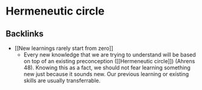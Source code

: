 # Hermeneutic circle
## Backlinks
* [[New learnings rarely start from zero]]
	* Every new knowledge that we are trying to understand will be based on top of an existing preconception ([[Hermeneutic circle]]) (Ahrens 48). Knowing this as a fact, we should not fear learning something new just because it sounds new. Our previous learning or existing skills are usually transferrable.

<!-- #evergreen #mastery -->

<!-- {BearID:EA7F10DF-AB60-4066-B809-FC9474C2311D-52190-00013B3F52FAA7BB} -->
